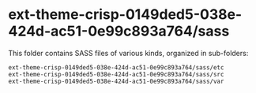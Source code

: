# ext-theme-crisp-0149ded5-038e-424d-ac51-0e99c893a764/sass

This folder contains SASS files of various kinds, organized in sub-folders:

    ext-theme-crisp-0149ded5-038e-424d-ac51-0e99c893a764/sass/etc
    ext-theme-crisp-0149ded5-038e-424d-ac51-0e99c893a764/sass/src
    ext-theme-crisp-0149ded5-038e-424d-ac51-0e99c893a764/sass/var

